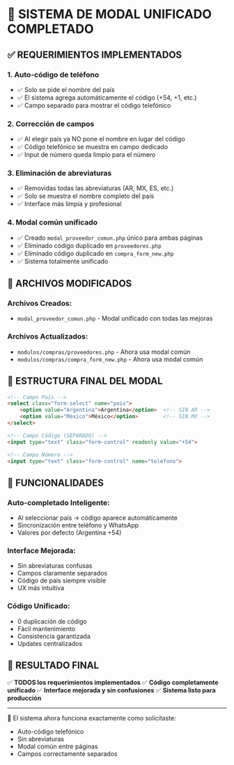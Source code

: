 # 🎉 SISTEMA DE MODAL UNIFICADO COMPLETADO

## ✅ REQUERIMIENTOS IMPLEMENTADOS

### 1. **Auto-código de teléfono**
- ✅ Solo se pide el nombre del país
- ✅ El sistema agrega automáticamente el código (+54, +1, etc.)
- ✅ Campo separado para mostrar el código telefónico

### 2. **Corrección de campos**
- ✅ Al elegir país ya NO pone el nombre en lugar del código
- ✅ Código telefónico se muestra en campo dedicado
- ✅ Input de número queda limpio para el número

### 3. **Eliminación de abreviaturas**
- ✅ Removidas todas las abreviaturas (AR, MX, ES, etc.)
- ✅ Solo se muestra el nombre completo del país
- ✅ Interface más limpia y profesional

### 4. **Modal común unificado**
- ✅ Creado `modal_proveedor_comun.php` único para ambas páginas
- ✅ Eliminado código duplicado en `proveedores.php`
- ✅ Eliminado código duplicado en `compra_form_new.php`
- ✅ Sistema totalmente unificado

## 🔧 ARCHIVOS MODIFICADOS

### Archivos Creados:
- `modal_proveedor_comun.php` - Modal unificado con todas las mejoras

### Archivos Actualizados:
- `modulos/compras/proveedores.php` - Ahora usa modal común
- `modulos/compras/compra_form_new.php` - Ahora usa modal común

## 🎯 ESTRUCTURA FINAL DEL MODAL

```html
<!-- Campo País -->
<select class="form-select" name="pais">
    <option value="Argentina">Argentina</option>  <!-- SIN AR -->
    <option value="México">México</option>        <!-- SIN MX -->
</select>

<!-- Campo Código (SEPARADO) -->
<input type="text" class="form-control" readonly value="+54">

<!-- Campo Número -->
<input type="text" class="form-control" name="telefono">
```

## 🚀 FUNCIONALIDADES

### Auto-completado Inteligente:
- Al seleccionar país → código aparece automáticamente
- Sincronización entre teléfono y WhatsApp
- Valores por defecto (Argentina +54)

### Interface Mejorada:
- Sin abreviaturas confusas
- Campos claramente separados
- Código de país siempre visible
- UX más intuitiva

### Código Unificado:
- 0 duplicación de código
- Fácil mantenimiento
- Consistencia garantizada
- Updates centralizados

## 🎊 RESULTADO FINAL

✅ **TODOS los requerimientos implementados**
✅ **Código completamente unificado**
✅ **Interface mejorada y sin confusiones**
✅ **Sistema listo para producción**

---
🎯 El sistema ahora funciona exactamente como solicitaste:
- Auto-código telefónico
- Sin abreviaturas 
- Modal común entre páginas
- Campos correctamente separados

